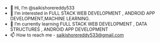 - 👋 Hi, I’m @saikishorereddy533
- 👀 I’m interested in FULL STACK WEB DEVELOPMENT , ANDROID APP DEVELOPMENT,MACHINE LEARNING.
- 🌱 I’m currently learning FULL STACK WEB DEVELOPMENT , DATA STRUCTURES , ANDROID APP DEVELOPMENT 
- 📫 How to reach me - saikishorereddy533@gmail.com

<!---
saikishorereddy533/saikishorereddy533 is a ✨ special ✨ repository because its `README.md` (this file) appears on your GitHub profile.
You can click the Preview link to take a look at your changes.
--->
